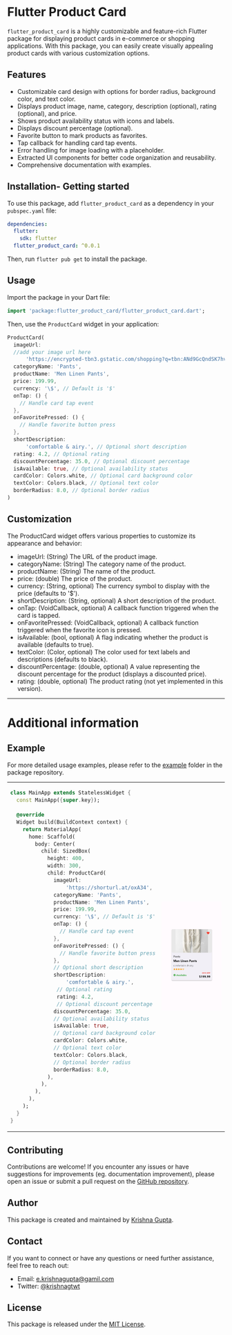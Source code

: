 # Flutter Product Card

<!-- [![pub package](https://img.shields.io/pub/v/flutter_product_card.svg)](https://pub.dev/packages/flutter_product_card) -->

`flutter_product_card` is a highly customizable and feature-rich Flutter package for displaying product cards in e-commerce or shopping applications. With this package, you can easily create visually appealing product cards with various customization options.

## Features

- Customizable card design with options for border radius, background color, and text color.
- Displays product image, name, category, description (optional), rating (optional), and price.
- Shows product availability status with icons and labels.
- Displays discount percentage (optional).
- Favorite button to mark products as favorites.
- Tap callback for handling card tap events.
- Error handling for image loading with a placeholder.
- Extracted UI components for better code organization and reusability.
- Comprehensive documentation with examples.

## Installation- Getting started

To use this package, add `flutter_product_card` as a dependency in your `pubspec.yaml` file:

```yaml
dependencies:
  flutter:
    sdk: flutter
  flutter_product_card: ^0.0.1
```

Then, run `flutter pub get` to install the package.

## Usage

Import the package in your Dart file:

```dart
import 'package:flutter_product_card/flutter_product_card.dart';
```

Then, use the `ProductCard` widget in your application:

```dart
ProductCard(
  imageUrl:
  //add your image url here
      'https://encrypted-tbn3.gstatic.com/shopping?q=tbn:ANd9GcQndSK7hvssofrM2uzv75NxVjrkAwH3RwyqWcBesUsmq1ipmkuljRr6x_SRbCKaBXvjTR9CKfAaEFtmUFw-69o52wgVMgk2hp8KDYr4FvKtQ8ZfKewgOW4gDQ&usqp=CAE4',
  categoryName: 'Pants',
  productName: 'Men Linen Pants',
  price: 199.99,
  currency: '\$', // Default is '$'
  onTap: () {
    // Handle card tap event
  },
  onFavoritePressed: () {
    // Handle favorite button press
  },
  shortDescription:
      'comfortable & airy.', // Optional short description
  rating: 4.2, // Optional rating
  discountPercentage: 35.0, // Optional discount percentage
  isAvailable: true, // Optional availability status
  cardColor: Colors.white, // Optional card background color
  textColor: Colors.black, // Optional text color
  borderRadius: 8.0, // Optional border radius
)
```

## Customization

The ProductCard widget offers various properties to customize its appearance and behavior:

- imageUrl: (String) The URL of the product image.
- categoryName: (String) The category name of the product.
- productName: (String) The name of the product.
- price: (double) The price of the product.
- currency: (String, optional) The currency symbol to display with the price (defaults to '$').
- shortDescription: (String, optional) A short description of the product.
- onTap: (VoidCallback, optional) A callback function triggered when the card is tapped.
- onFavoritePressed: (VoidCallback, optional) A callback function triggered when the favorite icon is pressed.
- isAvailable: (bool, optional) A flag indicating whether the product is available (defaults to true).
- textColor: (Color, optional) The color used for text labels and descriptions (defaults to black).
- discountPercentage: (double, optional) A value representing the discount percentage for the product (displays a discounted price).
- rating: (double, optional) The product rating (not yet implemented in this version).

<hr>

# Additional information

## Example

For more detailed usage examples, please refer to the [example](https://github.com/iamkrishnagupta/flutter_product_card/tree/main/example) folder in the package repository.

<table>
<tr>
<td>

```dart
class MainApp extends StatelessWidget {
  const MainApp({super.key});

  @override
  Widget build(BuildContext context) {
    return MaterialApp(
      home: Scaffold(
        body: Center(
          child: SizedBox(
            height: 400,
            width: 300,
            child: ProductCard(
              imageUrl:
                  'https://shorturl.at/oxA34',
              categoryName: 'Pants',
              productName: 'Men Linen Pants',
              price: 199.99,
              currency: '\$', // Default is '$'
              onTap: () {
                // Handle card tap event
              },
              onFavoritePressed: () {
                // Handle favorite button press
              },
              // Optional short description
              shortDescription:
                  'comfortable & airy.',
               // Optional rating
               rating: 4.2,
               // Optional discount percentage
              discountPercentage: 35.0,
              // Optional availability status
              isAvailable: true,
              // Optional card background color
              cardColor: Colors.white,
              // Optional text color
              textColor: Colors.black,
              // Optional border radius
              borderRadius: 8.0,
            ),
          ),
        ),
      ),
    );
  }
}

```

</td>
<td><img src="https://github.com/iamkrishnagupta/flutter_product_card/blob/main/example_product_card.png?raw=true" alt="Example Product Card Image">
</td>
</tr>
</table>

## Contributing

Contributions are welcome! If you encounter any issues or have suggestions for improvements (eg. documentation improvement), please open an issue or submit a pull request on the [GitHub repository](https://github.com/iamkrishnagupta/flutter_product_card).

## Author

This package is created and maintained by [Krishna Gupta](https://github.com/iamkrishnagupta).

## Contact

If you want to connect or have any questions or need further assistance, feel free to reach out:

- Email: e.krishnagupta@gamil.com
- Twitter: [@krishnagtwt](https://twitter.com/krishnagtwt)

## License

This package is released under the [MIT License](https://opensource.org/licenses/MIT).
